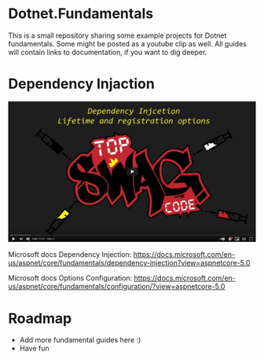# Dotnet.Fundamentals

This is a small repository sharing some example projects for Dotnet fundamentals. Some might be posted as a youtube clip as well. All guides will contain links to documentation, if you want to dig deeper.

# Dependency Injaction

[![DependencyInjection](di-preview.png)](https://www.youtube.com/watch?v=_oZ1M5dbWPU)

Microsoft docs Dependency Injection: https://docs.microsoft.com/en-us/aspnet/core/fundamentals/dependency-injection?view=aspnetcore-5.0

Microsoft docs Options Configuration:
https://docs.microsoft.com/en-us/aspnet/core/fundamentals/configuration/?view=aspnetcore-5.0

# Roadmap

* Add more fundamental guides here :)
* Have fun